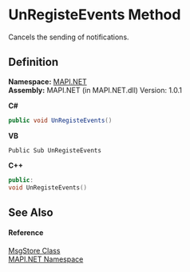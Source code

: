 # UnRegisteEvents Method


Cancels the sending of notifications.



## Definition
**Namespace:** <a href="N_MAPI_NET.md">MAPI.NET</a>  
**Assembly:** MAPI.NET (in MAPI.NET.dll) Version: 1.0.1

**C#**
``` C#
public void UnRegisteEvents()
```
**VB**
``` VB
Public Sub UnRegisteEvents
```
**C++**
``` C++
public:
void UnRegisteEvents()
```



## See Also


#### Reference
<a href="T_MAPI_NET_MsgStore.md">MsgStore Class</a>  
<a href="N_MAPI_NET.md">MAPI.NET Namespace</a>  
